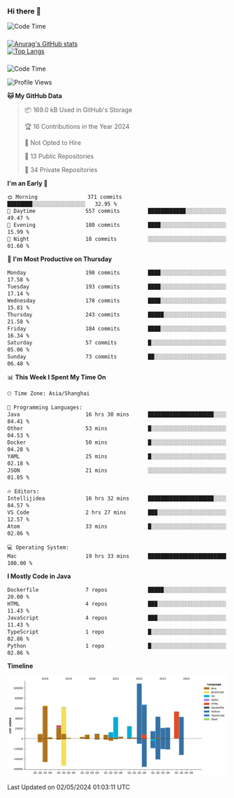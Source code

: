 ### Hi there 👋 

![Code Time](https://img.shields.io/endpoint?style=flat&url=https://codetime-api.datreks.com/badge/1061?logoColor=white%26project=%26recentMS=0%26showProject=false)

<!--
**Muyiafan/Muyiafan** is a ✨ _special_ ✨ repository because its `README.md` (this file) appears on your GitHub profile.

Here are some ideas to get you started:

- 🔭 I’m currently working on ...
- 🌱 I’m currently learning ...
- 👯 I’m looking to collaborate on ...
- 🤔 I’m looking for help with ...
- 💬 Ask me about ...
- 📫 How to reach me: ...
- 😄 Pronouns: ...
- ⚡ Fun fact: ...
-->

### 

[![Anurag's GitHub stats](https://github-readme-stats.vercel.app/api?username=Muyiafan)](https://github.com/anuraghazra/github-readme-stats)
<br>
[![Top Langs](https://github-readme-stats.vercel.app/api/top-langs/?username=Muyiafan)](https://github.com/anuraghazra/github-readme-stats)

### 

<!--START_SECTION:waka-->
![Code Time](http://img.shields.io/badge/Code%20Time-6%2C329%20hrs%2030%20mins-blue)

![Profile Views](http://img.shields.io/badge/Profile%20Views-0-blue)

**🐱 My GitHub Data** 

> 📦 169.0 kB Used in GitHub's Storage 
 > 
> 🏆 16 Contributions in the Year 2024
 > 
> 🚫 Not Opted to Hire
 > 
> 📜 13 Public Repositories 
 > 
> 🔑 34 Private Repositories 
 > 
**I'm an Early 🐤** 

```text
🌞 Morning                371 commits         ████████░░░░░░░░░░░░░░░░░   32.95 % 
🌆 Daytime                557 commits         ████████████░░░░░░░░░░░░░   49.47 % 
🌃 Evening                180 commits         ████░░░░░░░░░░░░░░░░░░░░░   15.99 % 
🌙 Night                  18 commits          ░░░░░░░░░░░░░░░░░░░░░░░░░   01.60 % 
```
📅 **I'm Most Productive on Thursday** 

```text
Monday                   198 commits         ████░░░░░░░░░░░░░░░░░░░░░   17.58 % 
Tuesday                  193 commits         ████░░░░░░░░░░░░░░░░░░░░░   17.14 % 
Wednesday                178 commits         ████░░░░░░░░░░░░░░░░░░░░░   15.81 % 
Thursday                 243 commits         █████░░░░░░░░░░░░░░░░░░░░   21.58 % 
Friday                   184 commits         ████░░░░░░░░░░░░░░░░░░░░░   16.34 % 
Saturday                 57 commits          █░░░░░░░░░░░░░░░░░░░░░░░░   05.06 % 
Sunday                   73 commits          ██░░░░░░░░░░░░░░░░░░░░░░░   06.48 % 
```


📊 **This Week I Spent My Time On** 

```text
🕑︎ Time Zone: Asia/Shanghai

💬 Programming Languages: 
Java                     16 hrs 30 mins      █████████████████████░░░░   84.41 % 
Other                    53 mins             █░░░░░░░░░░░░░░░░░░░░░░░░   04.53 % 
Docker                   50 mins             █░░░░░░░░░░░░░░░░░░░░░░░░   04.28 % 
YAML                     25 mins             █░░░░░░░░░░░░░░░░░░░░░░░░   02.18 % 
JSON                     21 mins             ░░░░░░░░░░░░░░░░░░░░░░░░░   01.85 % 

🔥 Editors: 
Intellijidea             16 hrs 32 mins      █████████████████████░░░░   84.57 % 
VS Code                  2 hrs 27 mins       ███░░░░░░░░░░░░░░░░░░░░░░   12.57 % 
Atom                     33 mins             █░░░░░░░░░░░░░░░░░░░░░░░░   02.86 % 

💻 Operating System: 
Mac                      19 hrs 33 mins      █████████████████████████   100.00 % 
```

**I Mostly Code in Java** 

```text
Dockerfile               7 repos             █████░░░░░░░░░░░░░░░░░░░░   20.00 % 
HTML                     4 repos             ███░░░░░░░░░░░░░░░░░░░░░░   11.43 % 
JavaScript               4 repos             ███░░░░░░░░░░░░░░░░░░░░░░   11.43 % 
TypeScript               1 repo              █░░░░░░░░░░░░░░░░░░░░░░░░   02.86 % 
Python                   1 repo              █░░░░░░░░░░░░░░░░░░░░░░░░   02.86 % 
```



**Timeline**

![Lines of Code chart](https://raw.githubusercontent.com/Muyiafan/Muyiafan/main/assets/bar_graph.png)


 Last Updated on 02/05/2024 01:03:11 UTC
<!--END_SECTION:waka-->
